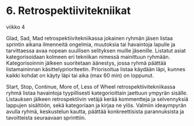 # 6. Retrospektiivitekniikat
viikko 4

Glad, Sad, Mad retrospektiivitekniikassa jokainen ryhmän jäsen listaa sprintin aikana ilmenneitä ongelmia, muutoksia tai havaintoja lapulle ja tarvittaessa avaa nopean suullisen selityksen muille jäsenille. Listatut asiat kategorisoidaan kolmeen eri tekniikan nimessä mainittuun ryhmään. Kategorisoinnin jälkeen suoritetaan äänestys, jossa ryhmä päättää listamaininnan käsittelyprioriteetin. Priorisoitua listaa käydään läpi, kunnes kaikki kohdat on käyty läpi tai aika (max 60 min) on loppunut.

Start, Stop, Continue, More of, Less of Wheel retrospektiivitekniikassa ryhmä listaa havaintoja tyypillisesti kategorioittain jaettuun ympyrän sisälle. Listauksen jälkeen retrospektiivin vetäjä kerää kommentteja ja selvennyksiä lappujen sisältöön, sekä kategoriaan ja kirjaa ne ylös. Valmiin ideaympyrän avulla ryhmä, keskustelun kautta, päättää konkreettisista parannuksista ja tavoitteista seuraavaan sprinttiin.

